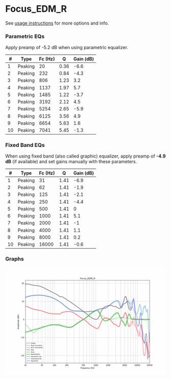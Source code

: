 # Focus_EDM_R
See [usage instructions](https://github.com/jaakkopasanen/AutoEq#usage) for more options and info.

### Parametric EQs
Apply preamp of -5.2 dB when using parametric equalizer.

|   # | Type    |   Fc (Hz) |    Q |   Gain (dB) |
|-----|---------|-----------|------|-------------|
|   1 | Peaking |        20 | 0.36 |        -6.6 |
|   2 | Peaking |       232 | 0.84 |        -4.3 |
|   3 | Peaking |       806 | 1.23 |         3.2 |
|   4 | Peaking |      1137 | 1.97 |         5.7 |
|   5 | Peaking |      1485 | 1.22 |        -3.7 |
|   6 | Peaking |      3192 | 2.12 |         4.5 |
|   7 | Peaking |      5254 | 2.65 |        -5.9 |
|   8 | Peaking |      6125 | 3.56 |         4.9 |
|   9 | Peaking |      6654 | 5.63 |         1.6 |
|  10 | Peaking |      7041 | 5.45 |        -1.3 |

### Fixed Band EQs
When using fixed band (also called graphic) equalizer, apply preamp of **-4.9 dB** (if available) and set gains manually with these parameters.

|   # | Type    |   Fc (Hz) |    Q |   Gain (dB) |
|-----|---------|-----------|------|-------------|
|   1 | Peaking |        31 | 1.41 |        -6.9 |
|   2 | Peaking |        62 | 1.41 |        -1.9 |
|   3 | Peaking |       125 | 1.41 |        -2.1 |
|   4 | Peaking |       250 | 1.41 |        -4.4 |
|   5 | Peaking |       500 | 1.41 |         0   |
|   6 | Peaking |      1000 | 1.41 |         5.1 |
|   7 | Peaking |      2000 | 1.41 |        -1   |
|   8 | Peaking |      4000 | 1.41 |         1.1 |
|   9 | Peaking |      8000 | 1.41 |         0.2 |
|  10 | Peaking |     16000 | 1.41 |        -0.6 |

### Graphs
![](./Focus_EDM_R.png)
